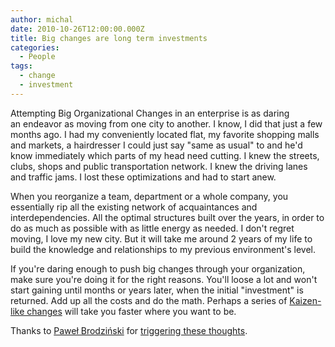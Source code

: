 ```yaml
---
author: michal
date: 2010-10-26T12:00:00.000Z
title: Big changes are long term investments
categories:
  - People
tags:
  - change
  - investment
---
```


Attempting Big Organizational Changes in an enterprise is as daring an endeavor as moving from one city to another. I know, I did that just a few months ago. I had my conveniently located flat, my favorite shopping malls and markets, a hairdresser I could just say "same as usual" to and he'd know immediately which parts of my head need cutting. I knew the streets, clubs, shops and public transportation network. I knew the driving lanes and traffic jams. I lost these optimizations and had to start anew.

<!--more-->

When you reorganize a team, department or a whole company, you essentially rip all the existing network of acquaintances and interdependencies. All the optimal structures built over the years, in order to do as much as possible with as little energy as needed. I don't regret moving, I love my new city. But it will take me around 2 years of my life to build the knowledge and relationships to my previous environment's level.

If you're daring enough to push big changes through your organization, make sure you're doing it for the right reasons. You'll loose a lot and won't start gaining until months or years later, when the initial "investment" is returned. Add up all the costs and do the math. Perhaps a series of [Kaizen-like changes](http://en.wikipedia.org/wiki/Kaizen "Kaizen description on Wikipedia") will take you faster where you want to be.

Thanks to [Paweł Brodziński](http://twitter.com/pawelbrodzinski "Pawe?? Brodzi??ski's Twittter stream") for [triggering these thoughts](http://blog.brodzinski.com/2010/10/reorganizations.html "Post on Reorganizations by Pawe?? Brodzi??ski").
